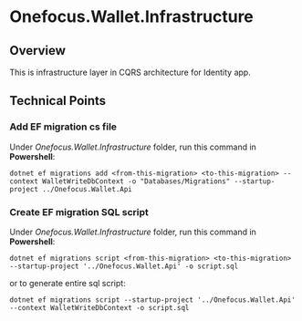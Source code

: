 # Onefocus.Wallet.Infrastructure
## Overview
This is infrastructure layer in CQRS architecture for Identity app. 

## Technical Points
### Add EF migration cs file
Under *Onefocus.Wallet.Infrastructure* folder, run this command in **Powershell**:

`dotnet ef migrations add <from-this-migration> <to-this-migration> --context WalletWriteDbContext -o "Databases/Migrations" --startup-project ../Onefocus.Wallet.Api`

### Create EF migration SQL script
Under *Onefocus.Wallet.Infrastructure* folder, run this command in **Powershell**:

`dotnet ef migrations script <from-this-migration> <to-this-migration> --startup-project '../Onefocus.Wallet.Api' -o script.sql`

or to generate entire sql script:

`dotnet ef migrations script --startup-project '../Onefocus.Wallet.Api' --context WalletWriteDbContext -o script.sql`
